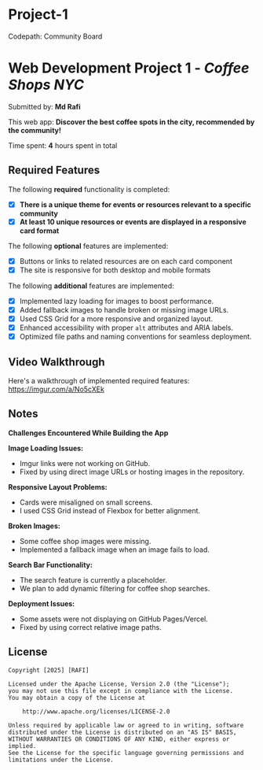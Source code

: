 # Project-1
Codepath: Community Board

# Web Development Project 1 - *Coffee Shops NYC*

Submitted by: **Md Rafi**

This web app: **Discover the best coffee spots in the city, recommended by the community!**

Time spent: **4** hours spent in total

## Required Features

The following **required** functionality is completed:

- [x] **There is a unique theme for events or resources relevant to a specific community**
- [x] **At least 10 unique resources or events are displayed in a responsive card format**

The following **optional** features are implemented:

- [x] Buttons or links to related resources are on each card component
- [x] The site is responsive for both desktop and mobile formats

The following **additional** features are implemented:
- [x] Implemented lazy loading for images to boost performance.
- [x] Added fallback images to handle broken or missing image URLs.
- [x] Used CSS Grid for a more responsive and organized layout.
- [x] Enhanced accessibility with proper `alt` attributes and ARIA labels.
- [x] Optimized file paths and naming conventions for seamless deployment.

## Video Walkthrough

Here's a walkthrough of implemented required features:
https://imgur.com/a/No5cXEk


## Notes
**Challenges Encountered While Building the App**

**Image Loading Issues:**
- Imgur links were not working on GitHub.
- Fixed by using direct image URLs or hosting images in the repository.

**Responsive Layout Problems:**
- Cards were misaligned on small screens.
- I used CSS Grid instead of Flexbox for better alignment.

**Broken Images:**
- Some coffee shop images were missing.
- Implemented a fallback image when an image fails to load.

**Search Bar Functionality:**
- The search feature is currently a placeholder.
- We plan to add dynamic filtering for coffee shop searches.

**Deployment Issues:**
- Some assets were not displaying on GitHub Pages/Vercel.
- Fixed by using correct relative image paths.


## License

    Copyright [2025] [RAFI]

    Licensed under the Apache License, Version 2.0 (the "License");
    you may not use this file except in compliance with the License.
    You may obtain a copy of the License at

        http://www.apache.org/licenses/LICENSE-2.0

    Unless required by applicable law or agreed to in writing, software
    distributed under the License is distributed on an "AS IS" BASIS,
    WITHOUT WARRANTIES OR CONDITIONS OF ANY KIND, either express or implied.
    See the License for the specific language governing permissions and
    limitations under the License.
